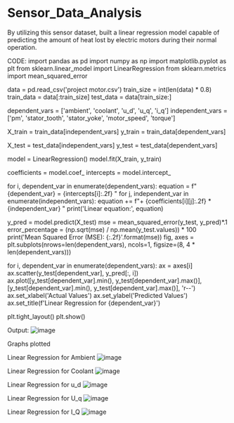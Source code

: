 # Sensor_Data_Analysis
By utilizing this sensor dataset, built a linear regression model capable of predicting the amount of heat lost by electric motors during their normal operation.

CODE: 
import pandas as pd
import numpy as np
import matplotlib.pyplot as plt
from sklearn.linear_model import LinearRegression
from sklearn.metrics import mean_squared_error

data = pd.read_csv('project motor.csv')
train_size = int(len(data) * 0.8) 
train_data = data[:train_size]
test_data = data[train_size:]

dependent_vars = ['ambient', 'coolant', 'u_d', 'u_q', 'i_q']
independent_vars = ['pm', 'stator_tooth', 'stator_yoke', 'motor_speed', 'torque']

X_train = train_data[independent_vars]
y_train = train_data[dependent_vars]

X_test = test_data[independent_vars]
y_test = test_data[dependent_vars]

model = LinearRegression()
model.fit(X_train, y_train)

coefficients = model.coef_
intercepts = model.intercept_

for i, dependent_var in enumerate(dependent_vars):
    equation = f"{dependent_var} = {intercepts[i]:.2f} "
    for j, independent_var in enumerate(independent_vars):
        equation += f"+ {coefficients[i][j]:.2f} * {independent_var} "
    print('Linear equation:', equation)

y_pred = model.predict(X_test)
mse = mean_squared_error(y_test, y_pred)*.1
error_percentage = (np.sqrt(mse) / np.mean(y_test.values)) * 100
print('Mean Squared Error (MSE): {:.2f}'.format(mse))
fig, axes = plt.subplots(nrows=len(dependent_vars), ncols=1, figsize=(8, 4 * len(dependent_vars)))

for i, dependent_var in enumerate(dependent_vars):
    ax = axes[i]
    ax.scatter(y_test[dependent_var], y_pred[:, i])
    ax.plot([y_test[dependent_var].min(), y_test[dependent_var].max()], [y_test[dependent_var].min(), y_test[dependent_var].max()], 'r--')
    ax.set_xlabel('Actual Values')
    ax.set_ylabel('Predicted Values')
    ax.set_title(f'Linear Regression for {dependent_var}')

plt.tight_layout()
plt.show()

Output:
![image](https://github.com/user-attachments/assets/88d6c895-4e91-4d11-86fe-f3dd4faf7fc0)

Graphs plotted 

Linear Regression for Ambient
![image](https://github.com/user-attachments/assets/4997fb4d-3596-487c-8a44-22acf5a7e737)

Linear Regression for Coolant
![image](https://github.com/user-attachments/assets/10b0979b-dffc-430b-a287-2a202e470d3c)

Linear Regression for u_d
![image](https://github.com/user-attachments/assets/82a228af-b59a-47fc-84a8-c4e0304fad09)

Linear Regression for U_q
![image](https://github.com/user-attachments/assets/e573c97f-1ab6-44cf-a28b-f983025e5bee)

Linear Regression for I_Q
![image](https://github.com/user-attachments/assets/a42d081d-0af4-4691-a86f-697198a00daf)
